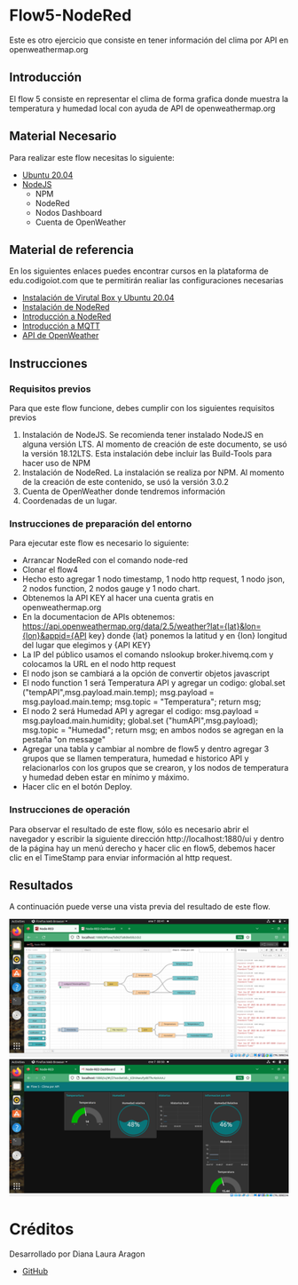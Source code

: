 # Flow5-NodeRed
Este es otro ejercicio que consiste en tener información del clima por API  en openweathermap.org


## Introducción

El flow 5 consiste en representar el clima de forma grafica donde muestra la temperatura y humedad local con ayuda de API de openweathermap.org

## Material Necesario

Para realizar este flow necesitas lo siguiente:

- [Ubuntu 20.04](https://releases.ubuntu.com/20.04/)
- [NodeJS](https://nodejs.org/es/)
    - NPM
    - NodeRed
    - Nodos Dashboard
    - Cuenta de OpenWeather

## Material de referencia

En los siguientes enlaces puedes encontrar cursos en la plataforma de edu.codigoiot.com que te permitirán realiar las configuraciones necesarias

- [Instalación de Virutal Box y Ubuntu 20.04](https://edu.codigoiot.com/course/view.php?id=812)
- [Instalación de NodeRed](https://edu.codigoiot.com/course/view.php?id=817)
- [Introducción a NodeRed](https://edu.codigoiot.com/course/view.php?id=278)
- [Introducción a MQTT](https://edu.codigoiot.com/enrol/index.php?id=851)
- [API de OpenWeather](https://openweathermap.org/api)

## Instrucciones

### Requisitos previos

Para que este flow funcione, debes cumplir con los siguientes requisitos previos

1. Instalación de NodeJS. Se recomienda tener instalado NodeJS en alguna versión LTS. Al momento de creación de este documento, se usó la versión 18.12LTS. Esta instalación debe incluir las Build-Tools para hacer uso de NPM
2. Instalación de NodeRed. La instalación se realiza por NPM. Al momento de la creación de este contenido, se usó la versión 3.0.2
3. Cuenta de OpenWeather donde tendremos información 
4. Coordenadas de un lugar.

### Instrucciones de preparación del entorno

Para ejecutar este flow es necesario lo siguiente: 
- Arrancar NodeRed con el comando node-red
- Clonar el flow4 
- Hecho esto agregar 1 nodo timestamp, 1 nodo http request, 1 nodo json, 2 nodos function, 2 nodos gauge y 1 nodo chart.
- Obtenemos la API KEY al hacer una cuenta gratis en openweathermap.org
- En la documentacion de APIs obtenemos: https://api.openweathermap.org/data/2.5/weather?lat={lat}&lon={lon}&appid={API key} donde {lat} ponemos la latitud y en {Ion} longitud del lugar que elegimos y {API KEY} 
- La IP del público usamos el comando nslookup broker.hivemq.com y colocamos la URL en el nodo http request
- El nodo json se cambiará a la opción de convertir objetos javascript
- El nodo function 1 será Temperatura API y agregar un codigo:  global.set ("tempAPI",msg.payload.main.temp); msg.payload = msg.payload.main.temp; msg.topic = "Temperatura"; return msg;
- El nodo 2 será Humedad API y agregar el codigo: msg.payload = msg.payload.main.humidity; global.set ("humAPI",msg.payload); msg.topic = "Humedad"; return msg; en ambos nodos se agregan en la pestaña "on message"
- Agregar una tabla y cambiar al nombre de flow5 y dentro agregar 3 grupos que se llamen temperatura, humedad e historico API y relacionarlos con los grupos que se crearon, y los nodos de temperatura y humedad deben estar en mínimo y máximo. 
- Hacer clic en el botón Deploy.


### Instrucciones de operación

Para observar el resultado de este flow, sólo es necesario abrir el navegador y escribir la siguiente dirección http://localhost:1880/ui y dentro de la página hay un menú derecho y hacer clic en flow5, debemos hacer clic en el TimeStamp para enviar información al http request.

## Resultados

A continuación puede verse una vista previa del resultado de este flow.

![](https://github.com/Cecilia-X-M/flow5-NodeRed/blob/main/flow5API.png)
![](https://github.com/Cecilia-X-M/flow5-NodeRed/blob/main/flow5APIR.png)

# Créditos

Desarrollado por Diana Laura Aragon

- [GitHub](https://github.com/LauraGx)
